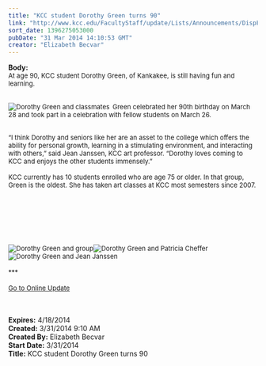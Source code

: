 ```yaml
---
title: "KCC student Dorothy Green turns 90"
link: "http://www.kcc.edu/FacultyStaff/update/Lists/Announcements/DispForm.aspx?ID=1458"
sort_date: 1396275053000
pubDate: "31 Mar 2014 14:10:53 GMT"
creator: "Elizabeth Becvar"
---
```


<div><b>Body:</b> <div class="ExternalClassAE09B0F960B14BD680C14709EA69B269">
<div><font size="2">At age 90, KCC student Dorothy Green, of Kankakee, is still having fun and learning.</font></div>
<div><font size="2"></font> </div>
<div>
<div style="float:left;margin-right:6px"><font size="2"><img alt="Dorothy Green and classmates" src="/FacultyStaff/update/PublishingImages/green_and_classmates_update.jpg" /></font></div>
<p><font size="2">Green celebrated her 90th birthday on March 28 and took part in a celebration with fellow students on March 26.</font></p></div>
<div><font size="2"><br />“I think Dorothy and seniors like her are an asset to the college which offers the ability for personal growth, learning in a stimulating environment, and interacting with others,” said Jean Janssen, KCC art professor. “Dorothy loves coming to KCC and enjoys the other students immensely.”</font></div><font size="2">
<div><br />KCC currently has 10 students enrolled who are age 75 or older. In that group, Green is the oldest. She has taken art classes at KCC most semesters since 2007.</div>
<div> </div>
<div> </div>
<div> </div>
<div> </div>
<div> </div>
<div> </div>
<div> </div>
<div><img alt="Dorothy Green and group" src="/FacultyStaff/update/PublishingImages/Dorothy_Green_group_update.jpg" /><img alt="Dorothy Green and Patricia Cheffer" src="/FacultyStaff/update/PublishingImages/Green_and_Cheffer_update.jpg" /><img alt="Dorothy Green and Jean Janssen" src="/FacultyStaff/update/PublishingImages/Janssen_and_Green_update.jpg" /></div>
<div> </div>
<div>***</div>
<div> </div>
<div><a href="/FacultyStaff/update/Pages/dailyupdate.aspx">Go to Online Update</a></div>
<div> </div>
<div><br /> </div></font></div></div>
<div><b>Expires:</b> 4/18/2014</div>
<div><b>Created:</b> 3/31/2014 9:10 AM</div>
<div><b>Created By:</b> Elizabeth Becvar</div>
<div><b>Start Date:</b> 3/31/2014</div>
<div><b>Title:</b> KCC student Dorothy Green turns 90</div>

